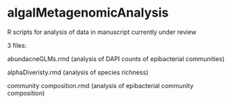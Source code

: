 # algalMetagenomicAnalysis
R scripts for analysis of data in manuscript currently under review

3 files:

abundacneGLMs.rmd (analysis of DAPI counts of epibacterial communities)

alphaDiveristy.rmd (analysis of species richness)  

community composition.rmd (analysis of epibacterial community composition)

